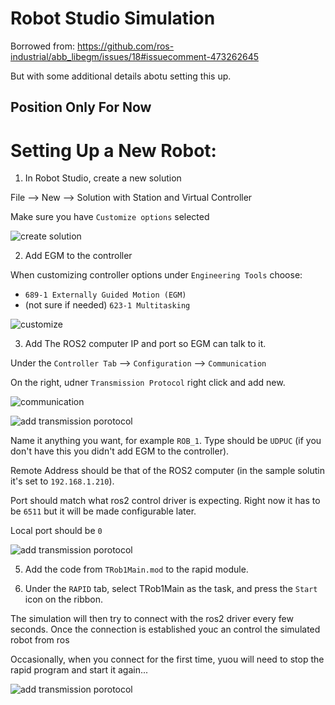 # Robot Studio Simulation

Borrowed from: https://github.com/ros-industrial/abb_libegm/issues/18#issuecomment-473262645

But with some additional details abotu setting this up.

## Position Only For Now

# Setting Up a New Robot:

1. In Robot Studio, create a new solution

File --> New --> Solution with Station and Virtual Controller

Make sure you have `Customize options` selected

![create solution](../docs/image/egm0.png)

2. Add EGM to the controller

When customizing controller options under `Engineering Tools` choose:
- `689-1 Externally Guided Motion (EGM)`
- (not sure if needed) `623-1 Multitasking`

![customize](../docs/image/egm1.png)

3. Add The ROS2 computer IP and port so EGM can talk to it.

Under the `Controller Tab` --> `Configuration` --> `Communication`

On the right, udner `Transmission Protocol` right click and add new.


![communication](../docs/image/egm2.png)


![add transmission porotocol](../docs/image/egm3.png)

Name it anything you want, for example `ROB_1`. Type should be `UDPUC` (if you don't have this you didn't add EGM to the controller).

Remote Address should be that of the ROS2 computer (in the sample solutin it's set to `192.168.1.210`).

Port should match what ros2 control driver is expecting. Right now it has to be `6511` but it will be made configurable later.

Local port should be `0`


![add transmission porotocol](../docs/image/egm4.png)


5. Add the code from `TRob1Main.mod` to the rapid module.

6. Under the `RAPID` tab, select TRob1Main as the task, and press the `Start` icon on the ribbon.

The simulation will then try to connect with the ros2 driver every few seconds. Once the connection is established youc an control the simulated robot from ros

Occasionally, when you connect for the first time, yuou will need to stop the rapid program and start it again...


![add transmission porotocol](../docs/image/egm5.png)